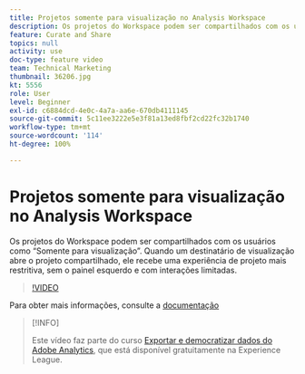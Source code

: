 ```yaml
---
title: Projetos somente para visualização no Analysis Workspace
description: Os projetos do Workspace podem ser compartilhados com os usuários como “Somente para visualização”. Quando um destinatário de visualização abre o projeto compartilhado, ele recebe uma experiência de projeto mais restritiva, sem o painel esquerdo e com interações limitadas.
feature: Curate and Share
topics: null
activity: use
doc-type: feature video
team: Technical Marketing
thumbnail: 36206.jpg
kt: 5556
role: User
level: Beginner
exl-id: c6884dcd-4e0c-4a7a-aa6e-670db4111145
source-git-commit: 5c11ee3222e5e3f81a13ed8fbf2cd22fc32b1740
workflow-type: tm+mt
source-wordcount: '114'
ht-degree: 100%

---
```


# Projetos somente para visualização no Analysis Workspace

Os projetos do Workspace podem ser compartilhados com os usuários como “Somente para visualização”. Quando um destinatário de visualização abre o projeto compartilhado, ele recebe uma experiência de projeto mais restritiva, sem o painel esquerdo e com interações limitadas.

>[!VIDEO](https://video.tv.adobe.com/v/36206/?quality=12&learn=on)

Para obter mais informações, consulte a [documentação](https://experienceleague.adobe.com/docs/analytics/analyze/analysis-workspace/curate-share/view-only-projects.html?lang=pt-BR)

>[!INFO]
>
> Este vídeo faz parte do curso [Exportar e democratizar dados do Adobe Analytics](https://experienceleague.adobe.com/?recommended=Analytics-A-1-2022.1.democratizing&amp;lang=pt-BR), que está disponível gratuitamente na Experience League.